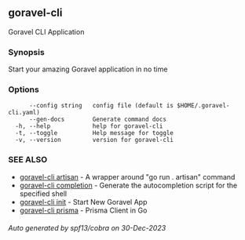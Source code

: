 ## goravel-cli

Goravel CLI Application

### Synopsis

Start your amazing Goravel application in no time

### Options

```
      --config string   config file (default is $HOME/.goravel-cli.yaml)
      --gen-docs        Generate command docs
  -h, --help            help for goravel-cli
  -t, --toggle          Help message for toggle
  -v, --version         version for goravel-cli
```

### SEE ALSO

* [goravel-cli artisan](goravel-cli_artisan.md)	 - A wrapper around "go run . artisan" command
* [goravel-cli completion](goravel-cli_completion.md)	 - Generate the autocompletion script for the specified shell
* [goravel-cli init](goravel-cli_init.md)	 - Start New Goravel App
* [goravel-cli prisma](goravel-cli_prisma.md)	 - Prisma Client in Go

###### Auto generated by spf13/cobra on 30-Dec-2023
